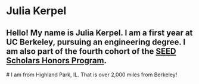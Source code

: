 # Julia Kerpel
## Hello! My name is Julia Kerpel. I am a first year at UC Berkeley, pursuing an engineering degree. I am also part of the fourth cohort of the [SEED Scholars Honors Program](https://seedscholars.berkeley.edu/home).
<hrz>
# I am from Highland Park, IL. That is over 2,000 miles from Berkeley!
